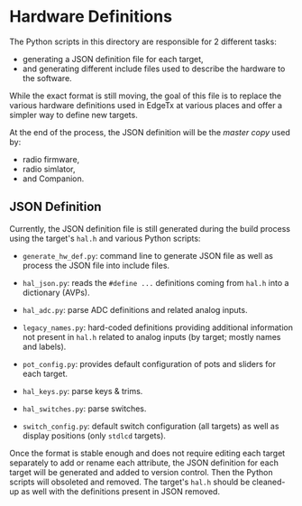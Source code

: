 # Hardware Definitions

The Python scripts in this directory are responsible for 2 different tasks:
- generating a JSON definition file for each target,
- and generating different include files used to describe the hardware to the software.

While the exact format is still moving, the goal of this file is to replace the various
hardware definitions used in EdgeTx at various places and offer a simpler way to define
new targets.

At the end of the process, the JSON definition will be the *master copy* used by:
- radio firmware,
- radio simlator,
- and Companion.

## JSON Definition

Currently, the JSON definition file is still generated during the build process using
the target's `hal.h` and various Python scripts:

- `generate_hw_def.py`: command line to generate JSON file as well as process
  the JSON file into include files.

- `hal_json.py`: reads the `#define ...` definitions coming from `hal.h` into a dictionary (AVPs).

- `hal_adc.py`: parse ADC definitions and related analog inputs.

- `legacy_names.py`: hard-coded definitions providing additional information not present in `hal.h`
  related to analog inputs (by target; mostly names and labels).

- `pot_config.py`: provides default configuration of pots and sliders for each target.

- `hal_keys.py`: parse keys & trims.

- `hal_switches.py`: parse switches.

- `switch_config.py`: default switch configuration (all targets) as well as display positions
  (only `stdlcd` targets).

Once the format is stable enough and does not require editing each target separately
to add or rename each attribute, the JSON definition for each target will be generated
and added to version control. Then the Python scripts will obsoleted and removed. The
target's `hal.h` should be cleaned-up as well with the definitions present in JSON removed.
